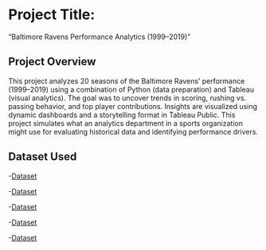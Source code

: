 # Project Title:
“Baltimore Ravens Performance Analytics (1999–2019)”

## Project Overview 
This project analyzes 20 seasons of the Baltimore Ravens’ performance (1999–2019) using a combination of Python (data preparation) and Tableau (visual analytics). The goal was to uncover trends in scoring, rushing vs. passing behavior, and top player contributions.
Insights are visualized using dynamic dashboards and a storytelling format in Tableau Public. This project simulates what an analytics department in a sports organization might use for evaluating historical data and identifying performance drivers.

## Dataset Used 
-<a href= "https://raw.githubusercontent.com/Stephyoneal/Baltimore-Ravens-Performance-Analytics-1999-2019-/refs/heads/main/ravens_game_by_game_touchdowns.csv">Dataset</a>

 -<a href="https://raw.githubusercontent.com/Stephyoneal/Baltimore-Ravens-Performance-Analytics-1999-2019-/refs/heads/main/ravens_points_by_quarter.csv">Dataset</a>

 -<a href="https://raw.githubusercontent.com/Stephyoneal/Baltimore-Ravens-Performance-Analytics-1999-2019-/refs/heads/main/ravens_points_by_season.csv">Dataset</a>

-<a href="https://raw.githubusercontent.com/Stephyoneal/Baltimore-Ravens-Performance-Analytics-1999-2019-/refs/heads/main/ravens_rushing_vs_passing_by_season.csv">Dataset</a>

-<a href="https://raw.githubusercontent.com/Stephyoneal/Baltimore-Ravens-Performance-Analytics-1999-2019-/refs/heads/main/ravens_top_players_stats.csv">Dataset</a>
